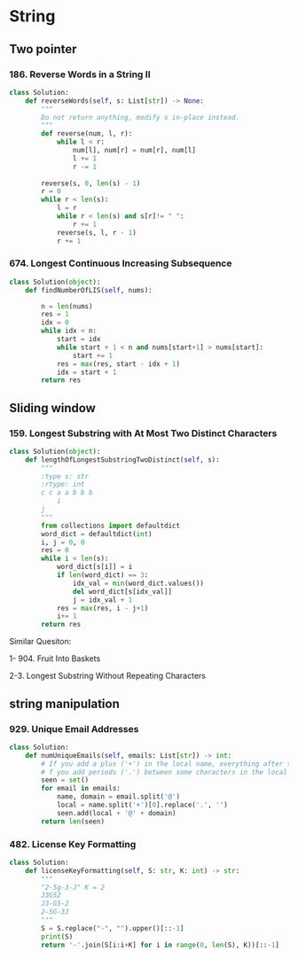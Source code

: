 # String 

## Two pointer 

### 186. Reverse Words in a String II

```python
class Solution:
    def reverseWords(self, s: List[str]) -> None:
        """
        Do not return anything, modify s in-place instead.
        """
        def reverse(num, l, r):
            while l < r:
                num[l], num[r] = num[r], num[l]
                l += 1
                r -= 1
        
        reverse(s, 0, len(s) - 1)
        r = 0 
        while r < len(s):
            l = r 
            while r < len(s) and s[r]!= " ":
                r += 1
            reverse(s, l, r - 1)
            r += 1
```

### 674. Longest Continuous Increasing Subsequence

```python
class Solution(object):
    def findNumberOfLIS(self, nums):

        n = len(nums)
        res = 1 
        idx = 0 
        while idx < n:
            start = idx
            while start + 1 < n and nums[start+1] > nums[start]:
                start += 1
            res = max(res, start - idx + 1)
            idx = start + 1
        return res
```

## Sliding window 

### 159. Longest Substring with At Most Two Distinct Characters

```python
class Solution(object):
    def lengthOfLongestSubstringTwoDistinct(self, s):
        """
        :type s: str
        :rtype: int
        c c a a b b b
            i
        j        
        """
        from collections import defaultdict 
        word_dict = defaultdict(int)
        i, j = 0, 0
        res = 0 
        while i < len(s):
            word_dict[s[i]] = i
            if len(word_dict) == 3:
                idx_val = min(word_dict.values())
                del word_dict[s[idx_val]]
                j = idx_val + 1
            res = max(res, i - j+1)
            i+= 1
        return res
```

Similar Quesiton: 

1- 904. Fruit Into Baskets

2-3. Longest Substring Without Repeating Characters

## string manipulation

### 929. Unique Email Addresses

```python
class Solution:
    def numUniqueEmails(self, emails: List[str]) -> int:
        # If you add a plus ('+') in the local name, everything after the first plus sign will be ignored. 
        # f you add periods ('.') between some characters in the local name part of an email address, mail sent there will be forwarded to the same address without dots in the local name.
        seen = set()
        for email in emails:
            name, domain = email.split('@') 
            local = name.split('+')[0].replace('.', '')
            seen.add(local + '@' + domain)
        return len(seen)
```

### 482. License Key Formatting

```PYTHON
class Solution:
    def licenseKeyFormatting(self, S: str, K: int) -> str:
        """
        "2-5g-3-J" K = 2
        J3G52 
        J3-G5-2
        2-5G-3J
        """
        S = S.replace("-", "").upper()[::-1]
        print(S)
        return '-'.join(S[i:i+K] for i in range(0, len(S), K))[::-1]
```

